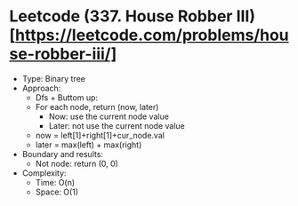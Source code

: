 # Leetcode (337. House Robber III)[https://leetcode.com/problems/house-robber-iii/]
- Type: Binary tree
- Approach:
	- Dfs + Buttom up:
    - For each node, return (now, later)
    	- Now: use the current node value
    	- Later: not use the current node value
    - now = left[1]+right[1]+cur_node.val
    - later = max(left) + max(right)
- Boundary and results:
	- Not node: return (0, 0)
- Complexity:
	- Time: O(n)
	- Space: O(1)
